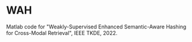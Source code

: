 # WAH
Matlab code for "Weakly-Supervised Enhanced Semantic-Aware Hashing for Cross-Modal Retrieval", IEEE TKDE, 2022.
